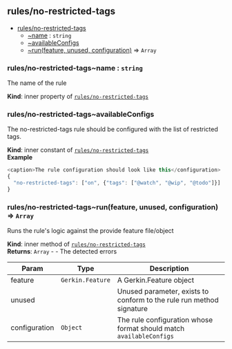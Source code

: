 <a name="module_rules/no-restricted-tags"></a>

## rules/no-restricted-tags

* [rules/no-restricted-tags](#module_rules/no-restricted-tags)
    * [~name](#module_rules/no-restricted-tags..name) : <code>string</code>
    * [~availableConfigs](#module_rules/no-restricted-tags..availableConfigs)
    * [~run(feature, unused, configuration)](#module_rules/no-restricted-tags..run) ⇒ <code>Array</code>

<a name="module_rules/no-restricted-tags..name"></a>

### rules/no-restricted-tags~name : <code>string</code>
The name of the rule

**Kind**: inner property of [<code>rules/no-restricted-tags</code>](#module_rules/no-restricted-tags)  
<a name="module_rules/no-restricted-tags..availableConfigs"></a>

### rules/no-restricted-tags~availableConfigs
The no-restricted-tags rule should be configured with the list of restricted tags.

**Kind**: inner constant of [<code>rules/no-restricted-tags</code>](#module_rules/no-restricted-tags)  
**Example**  
```js
<caption>The rule configuration should look like this</configuration>
{
  "no-restricted-tags": ["on", {"tags": ["@watch", "@wip", "@todo"]}]
}
```
<a name="module_rules/no-restricted-tags..run"></a>

### rules/no-restricted-tags~run(feature, unused, configuration) ⇒ <code>Array</code>
Runs the rule's logic against the provide feature file/object

**Kind**: inner method of [<code>rules/no-restricted-tags</code>](#module_rules/no-restricted-tags)  
**Returns**: <code>Array</code> - - The detected errors  

| Param | Type | Description |
| --- | --- | --- |
| feature | <code>Gerkin.Feature</code> | A Gerkin.Feature object |
| unused |  | Unused parameter, exists to conform to the rule run method signature |
| configuration | <code>Object</code> | The rule configuration whose format should match `availableConfigs` |

